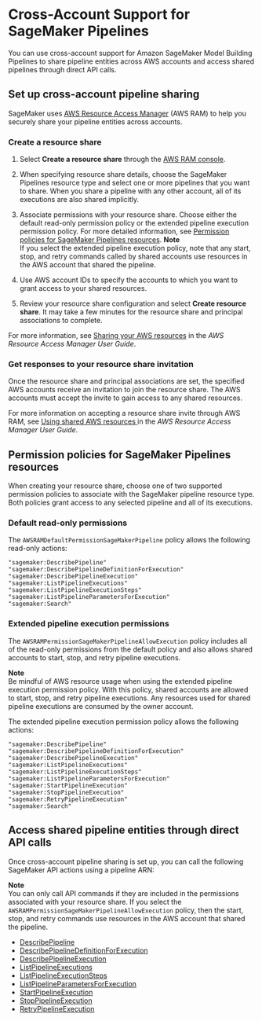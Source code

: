 # Cross\-Account Support for SageMaker Pipelines<a name="build-and-manage-xaccount"></a>

You can use cross\-account support for Amazon SageMaker Model Building Pipelines to share pipeline entities across AWS accounts and access shared pipelines through direct API calls\. 

## Set up cross\-account pipeline sharing<a name="build-and-manage-xaccount-set-up"></a>

SageMaker uses [AWS Resource Access Manager](https://docs.aws.amazon.com/ram/latest/userguide/what-is.html) \(AWS RAM\) to help you securely share your pipeline entities across accounts\. 

### Create a resource share<a name="build-and-manage-xaccount-set-up-console"></a>

1. Select **Create a resource share** through the [AWS RAM console](https://console.aws.amazon.com/ram/home)\.

1. When specifying resource share details, choose the SageMaker Pipelines resource type and select one or more pipelines that you want to share\. When you share a pipeline with any other account, all of its executions are also shared implicitly\.

1. Associate permissions with your resource share\. Choose either the default read\-only permission policy or the extended pipeline execution permission policy\. For more detailed information, see [Permission policies for SageMaker Pipelines resources](#build-and-manage-xaccount-permissions)\. 
**Note**  
If you select the extended pipeline execution policy, note that any start, stop, and retry commands called by shared accounts use resources in the AWS account that shared the pipeline\.

1. Use AWS account IDs to specify the accounts to which you want to grant access to your shared resources\.

1. Review your resource share configuration and select **Create resource share**\. It may take a few minutes for the resource share and principal associations to complete\.

For more information, see [Sharing your AWS resources](https://docs.aws.amazon.com/ram/latest/userguide/getting-started-sharing.html) in the *AWS Resource Access Manager User Guide*\.

### Get responses to your resource share invitation<a name="build-and-manage-xaccount-set-up-responses"></a>

Once the resource share and principal associations are set, the specified AWS accounts receive an invitation to join the resource share\. The AWS accounts must accept the invite to gain access to any shared resources\.

For more information on accepting a resource share invite through AWS RAM, see [Using shared AWS resources ](https://docs.aws.amazon.com/ram/latest/userguide/getting-started-shared.html)in the *AWS Resource Access Manager User Guide*\.

## Permission policies for SageMaker Pipelines resources<a name="build-and-manage-xaccount-permissions"></a>

When creating your resource share, choose one of two supported permission policies to associate with the SageMaker pipeline resource type\. Both policies grant access to any selected pipeline and all of its executions\. 

### Default read\-only permissions<a name="build-and-manage-xaccount-permissions-default"></a>

The `AWSRAMDefaultPermissionSageMakerPipeline` policy allows the following read\-only actions:

```
"sagemaker:DescribePipeline"
"sagemaker:DescribePipelineDefinitionForExecution"   
"sagemaker:DescribePipelineExecution"
"sagemaker:ListPipelineExecutions"
"sagemaker:ListPipelineExecutionSteps"
"sagemaker:ListPipelineParametersForExecution"
"sagemaker:Search"
```

### Extended pipeline execution permissions<a name="build-and-manage-xaccount-permissions-extended"></a>

The `AWSRAMPermissionSageMakerPipelineAllowExecution` policy includes all of the read\-only permissions from the default policy and also allows shared accounts to start, stop, and retry pipeline executions\.

**Note**  
Be mindful of AWS resource usage when using the extended pipeline execution permission policy\. With this policy, shared accounts are allowed to start, stop, and retry pipeline executions\. Any resources used for shared pipeline executions are consumed by the owner account\. 

The extended pipeline execution permission policy allows the following actions:

```
"sagemaker:DescribePipeline"
"sagemaker:DescribePipelineDefinitionForExecution"   
"sagemaker:DescribePipelineExecution"
"sagemaker:ListPipelineExecutions"
"sagemaker:ListPipelineExecutionSteps"
"sagemaker:ListPipelineParametersForExecution"
"sagemaker:StartPipelineExecution"
"sagemaker:StopPipelineExecution"
"sagemaker:RetryPipelineExecution"
"sagemaker:Search"
```

## Access shared pipeline entities through direct API calls<a name="build-and-manage-xaccount-api-calls"></a>

Once cross\-account pipeline sharing is set up, you can call the following SageMaker API actions using a pipeline ARN:

**Note**  
You can only call API commands if they are included in the permissions associated with your resource share\. If you select the `AWSRAMPermissionSageMakerPipelineAllowExecution` policy, then the start, stop, and retry commands use resources in the AWS account that shared the pipeline\.
+ [DescribePipeline](https://docs.aws.amazon.com/sagemaker/latest/APIReference/API_DescribePipeline.html)
+ [DescribePipelineDefinitionForExecution](https://docs.aws.amazon.com/sagemaker/latest/APIReference/API_DescribePipelineDefinitionForExecution.html)
+ [DescribePipelineExecution](https://docs.aws.amazon.com/sagemaker/latest/APIReference/API_DescribePipelineExecution.html)
+ [ListPipelineExecutions](https://docs.aws.amazon.com/sagemaker/latest/APIReference/API_ListPipelineExecutions.html)
+ [ListPipelineExecutionSteps](https://docs.aws.amazon.com/sagemaker/latest/APIReference/API_ListPipelineExecutionSteps.html)
+ [ListPipelineParametersForExecution](https://docs.aws.amazon.com/sagemaker/latest/APIReference/API_ListPipelineParametersForExecution.html)
+ [StartPipelineExecution](https://docs.aws.amazon.com/sagemaker/latest/APIReference/API_StartPipelineExecution.html)
+ [StopPipelineExecution](https://docs.aws.amazon.com/sagemaker/latest/APIReference/API_StopPipelineExecution.html)
+ [RetryPipelineExecution](https://docs.aws.amazon.com/sagemaker/latest/APIReference/API_RetryPipelineExecution.html)